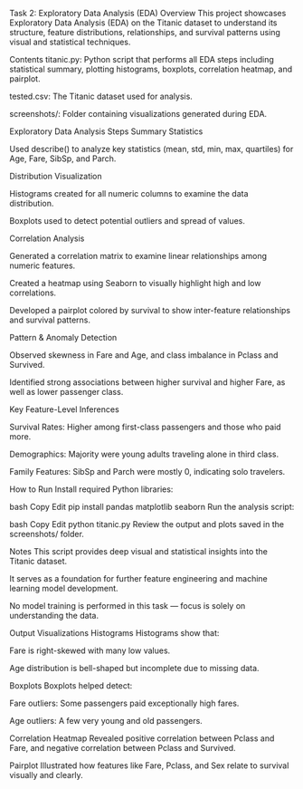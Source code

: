 Task 2: Exploratory Data Analysis (EDA)
Overview
This project showcases Exploratory Data Analysis (EDA) on the Titanic dataset to understand its structure, feature distributions, relationships, and survival patterns using visual and statistical techniques.

Contents
titanic.py: Python script that performs all EDA steps including statistical summary, plotting histograms, boxplots, correlation heatmap, and pairplot.

tested.csv: The Titanic dataset used for analysis.

screenshots/: Folder containing visualizations generated during EDA.

Exploratory Data Analysis Steps
Summary Statistics

Used describe() to analyze key statistics (mean, std, min, max, quartiles) for Age, Fare, SibSp, and Parch.

Distribution Visualization

Histograms created for all numeric columns to examine the data distribution.

Boxplots used to detect potential outliers and spread of values.

Correlation Analysis

Generated a correlation matrix to examine linear relationships among numeric features.

Created a heatmap using Seaborn to visually highlight high and low correlations.

Developed a pairplot colored by survival to show inter-feature relationships and survival patterns.

Pattern & Anomaly Detection

Observed skewness in Fare and Age, and class imbalance in Pclass and Survived.

Identified strong associations between higher survival and higher Fare, as well as lower passenger class.

Key Feature-Level Inferences

Survival Rates: Higher among first-class passengers and those who paid more.

Demographics: Majority were young adults traveling alone in third class.

Family Features: SibSp and Parch were mostly 0, indicating solo travelers.

How to Run
Install required Python libraries:

bash
Copy
Edit
pip install pandas matplotlib seaborn
Run the analysis script:

bash
Copy
Edit
python titanic.py
Review the output and plots saved in the screenshots/ folder.

Notes
This script provides deep visual and statistical insights into the Titanic dataset.

It serves as a foundation for further feature engineering and machine learning model development.

No model training is performed in this task — focus is solely on understanding the data.

Output Visualizations
Histograms
Histograms show that:

Fare is right-skewed with many low values.

Age distribution is bell-shaped but incomplete due to missing data.

Boxplots
Boxplots helped detect:

Fare outliers: Some passengers paid exceptionally high fares.

Age outliers: A few very young and old passengers.

Correlation Heatmap
Revealed positive correlation between Pclass and Fare, and negative correlation between Pclass and Survived.

Pairplot
Illustrated how features like Fare, Pclass, and Sex relate to survival visually and clearly.
